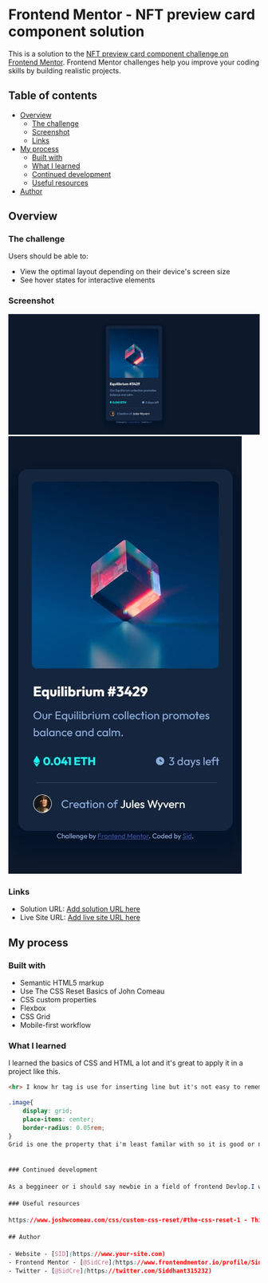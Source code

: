 # Frontend Mentor - NFT preview card component solution

This is a solution to the [NFT preview card component challenge on Frontend Mentor](https://www.frontendmentor.io/challenges/nft-preview-card-component-SbdUL_w0U). Frontend Mentor challenges help you improve your coding skills by building realistic projects. 

## Table of contents

- [Overview](#overview)
  - [The challenge](#the-challenge)
  - [Screenshot](#screenshot)
  - [Links](#links)
- [My process](#my-process)
  - [Built with](#built-with)
  - [What I learned](#what-i-learned)
  - [Continued development](#continued-development)
  - [Useful resources](#useful-resources)
- [Author](#author)

## Overview

### The challenge

Users should be able to:

- View the optimal layout depending on their device's screen size
- See hover states for interactive elements

### Screenshot

![](./NFT%20preview%20card(Desktop).jpg)
![](./NFT%20preview%20card(Mobile).jpg)

### Links

- Solution URL: [Add solution URL here](https://your-solution-url.com)
- Live Site URL: [Add live site URL here](https://your-live-site-url.com)

## My process

### Built with

- Semantic HTML5 markup
- Use The CSS Reset Basics of John Comeau
- CSS custom properties
- Flexbox
- CSS Grid
- Mobile-first workflow

### What I learned

I learned the basics of CSS and HTML a lot and it's great to apply it in a project like this.

```html
<hr> I know hr tag is use for inserting line but it's not easy to remember it(maybe just in my case) haha.
```
```css
.image{
    display: grid;
    place-items: center;
    border-radius: 0.05rem;
}
Grid is one the property that i'm least familar with so it is good or not idon't know but it worked. 


### Continued development

As a beggineer or i should say newbie in a field of frontend Devlop.I would like to focus on basics and other projects as well and I really wanted to reduce the length of my CSS by doing effective work.

### Useful resources

https://www.joshwcomeau.com/css/custom-css-reset/#the-css-reset-1 - This include a lot of good things about the basics of CSS.

## Author

- Website - [SID](https://www.your-site.com)
- Frontend Mentor - [@SidCre](https://www.frontendmentor.io/profile/Sidcre)
- Twitter - [@SidCre](https://twitter.com/Siddhant315232)


